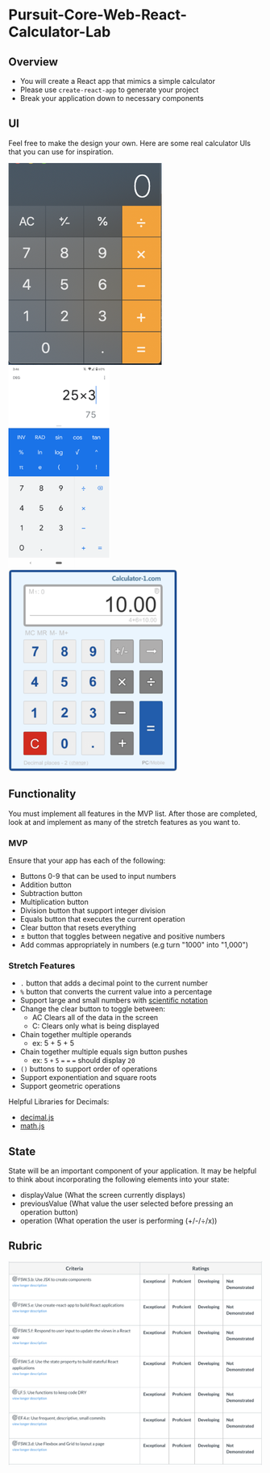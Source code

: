 # Pursuit-Core-Web-React-Calculator-Lab

## Overview

- You will create a React app that mimics a simple calculator
- Please use `create-react-app` to generate your project
- Break your application down to necessary components

## UI

Feel free to make the design your own.  Here are some real calculator UIs that you can use for inspiration.

<img src="./images/exampleScreenshotOne.png" alt="Example One" height="400">
<img src="./images/exampleScreenshotTwo.png" alt="Example Two" height="400">
<img src="./images/exampleScreenshotThree.png" alt="Example Three" height="400">

## Functionality

You must implement all features in the MVP list.  After those are completed, look at and implement as many of the stretch features as you want to.

### MVP

Ensure that your app has each of the following:

- Buttons 0-9 that can be used to input numbers
- Addition button
- Subtraction button
- Multiplication button
- Division button that support integer division
- Equals button that executes the current operation
- Clear button that resets everything
- ± button that toggles between negative and positive numbers
- Add commas appropriately in numbers (e.g turn "1000" into "1,000")

### Stretch Features

- `.` button that adds a decimal point to the current number
- `%` button that converts the current value into a percentage
- Support large and small numbers with [scientific notation](https://en.wikipedia.org/wiki/Scientific_notation#E_notation)
- Change the clear button to toggle between:
    - AC Clears all of the data in the screen
    - C: Clears only what is being displayed
- Chain together multiple operands
    - ex:  5 + 5 + 5
- Chain together multiple equals sign button pushes
    - ex: `5` `+` `5` `=` `=` `=` should display `20`
- `()` buttons to support order of operations
- Support exponentiation and square roots
- Support geometric operations

Helpful Libraries for Decimals:
- [decimal.js](https://mikemcl.github.io/decimal.js/)
- [math.js](https://mathjs.org/)


## State

State will be an important component of your application.  It may be helpful to think about incorporating the following elements into your state:

- displayValue (What the screen currently displays)
- previousValue (What value the user selected before pressing an operation button)
- operation (What operation the user is performing (+/-/÷/x))


## Rubric

![calculatorRubric](./images/calculatorRubric.png)

